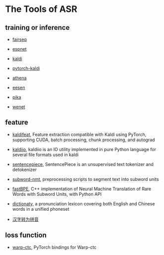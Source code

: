 # The Tools of ASR

## training or inference

- [fairseq](https://github.com/pytorch/fairseq)

- [espnet](https://github.com/espnet/espnet)

- [kaldi](https://github.com/kaldi-asr/kaldi)

- [pytorch-kaldi](https://github.com/mravanelli/pytorch-kaldi)

- [athena](https://github.com/athena-team/athena)

- [eesen](https://github.com/srvk/eesen)

- [pika](https://github.com/tencent-ailab/pika)

- [wenet](https://github.com/wenet-e2e/wenet)


## feature

- [kaldifeat](https://github.com/csukuangfj/kaldifeat), Feature extraction compatible with Kaldi using PyTorch, supporting CUDA, batch processing, chunk processing, and autograd

- [kaldiio](https://github.com/nttcslab-sp/kaldiio), kaldiio is an IO utility implemented in pure Python language for several file formats used in kaldi

- [sentencepiece](https://github.com/google/sentencepiece), SentencePiece is an unsupervised text tokenizer and detokenizer

- [subword-nmt](https://github.com/rsennrich/subword-nmt), preprocessing scripts to segment text into subword units

- [fastBPE](https://github.com/glample/fastBPE), C++ implementation of Neural Machine Translation of Rare Words with Subword Units, with Python API

- [dictionaty](https://github.com/speechio/BigCiDian), a pronunciation lexicon covering both English and Chinese words in a unified phoneset

- [汉字转为拼音](https://github.com/mozillazg/python-pinyin)


## loss function

- [warp-ctc](https://github.com/SeanNaren/warp-ctc), PyTorch bindings for Warp-ctc



